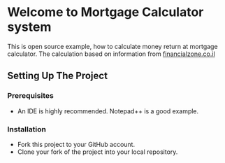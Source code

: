 # Welcome to Mortgage Calculator system #
This is open source example, how to calculate money return at mortgage calculator.
The calculation based on information from [financialzone.co.il](https://www.financialzone.co.il/mortgage_calculator.html)

## Setting Up The Project ##

### Prerequisites ###
* An IDE is highly recommended. Notepad++ is a good example.

### Installation ###

* Fork this project to your GitHub account.
* Clone your fork of the project into your local repository.

